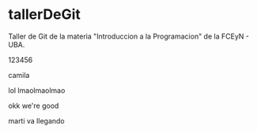 # tallerDeGit

Taller de Git de la materia "Introduccion a la Programacion" de la FCEyN - UBA.

123456

camila

lol
lmaolmaolmao

okk we're good

marti va llegando
